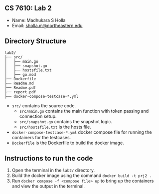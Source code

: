 ## CS 7610: Lab 2
- Name: Madhukara S Holla
- Email: sholla.m@northeastern.edu

## Directory Structure
```
lab2/
├── src/
│   ├── main.go
│   ├── snapshot.go
│   ├── hostsfile.txt
│   ├── go.mod
├── Dockerfile
├── Readme.md
├── Readme.pdf
├── report.pdf
├── docker-compose-testcase-*.yml

```
- `src/` contains the source code.
    - `src/main.go` contains the main function with token passing and connection setup.
    - `src/snapshot.go` contains the snapshot logic.
    - `src/hostsfile.txt` is the hosts file.
- `docker-compose-testcase-*.yml` docker compose file for running the containers for the testcases.
- `Dockerfile` is the Dockerfile to build the docker image.

## Instructions to run the code
1. Open the terminal in the `lab2/` directory.
2. Build the docker image using the command `docker build -t prj2 .`
3. Run `docker compose -f <compose file> up` to bring up the containers and view the output in the terminal.
